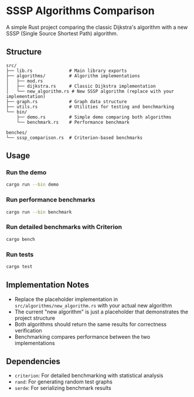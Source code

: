 # SSSP Algorithms Comparison

A simple Rust project comparing the classic Dijkstra's algorithm with a new SSSP (Single Source Shortest Path) algorithm.

## Structure

```
src/
├── lib.rs              # Main library exports
├── algorithms/         # Algorithm implementations
│   ├── mod.rs
│   ├── dijkstra.rs     # Classic Dijkstra implementation
│   └── new_algorithm.rs # New SSSP algorithm (replace with your implementation)
├── graph.rs            # Graph data structure
├── utils.rs            # Utilities for testing and benchmarking
└── bin/
    ├── demo.rs         # Simple demo comparing both algorithms
    └── benchmark.rs    # Performance benchmark

benches/
└── sssp_comparison.rs  # Criterion-based benchmarks
```

## Usage

### Run the demo
```bash
cargo run --bin demo
```

### Run performance benchmarks
```bash
cargo run --bin benchmark
```

### Run detailed benchmarks with Criterion
```bash
cargo bench
```

### Run tests
```bash
cargo test
```

## Implementation Notes

- Replace the placeholder implementation in `src/algorithms/new_algorithm.rs` with your actual new algorithm
- The current "new algorithm" is just a placeholder that demonstrates the project structure
- Both algorithms should return the same results for correctness verification
- Benchmarking compares performance between the two implementations

## Dependencies

- `criterion`: For detailed benchmarking with statistical analysis
- `rand`: For generating random test graphs
- `serde`: For serializing benchmark results
